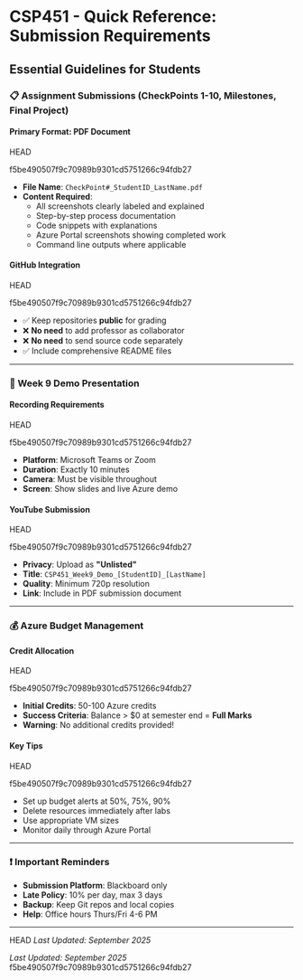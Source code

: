 # CSP451 - Quick Reference: Submission Requirements

## Essential Guidelines for Students

### 📋 Assignment Submissions (CheckPoints 1-10, Milestones, Final Project)

#### Primary Format: PDF Document
 HEAD


 f5be490507f9c70989b9301cd5751266c94fdb27
- **File Name**: `CheckPoint#_StudentID_LastName.pdf`
- **Content Required**:
  - All screenshots clearly labeled and explained
  - Step-by-step process documentation
  - Code snippets with explanations
  - Azure Portal screenshots showing completed work
  - Command line outputs where applicable

#### GitHub Integration
 HEAD


 f5be490507f9c70989b9301cd5751266c94fdb27
- ✅ Keep repositories **public** for grading
- ❌ **No need** to add professor as collaborator
- ❌ **No need** to send source code separately
- ✅ Include comprehensive README files

---

### 🎥 Week 9 Demo Presentation

#### Recording Requirements
 HEAD

 f5be490507f9c70989b9301cd5751266c94fdb27
- **Platform**: Microsoft Teams or Zoom
- **Duration**: Exactly 10 minutes
- **Camera**: Must be visible throughout
- **Screen**: Show slides and live Azure demo

#### YouTube Submission
 HEAD


 f5be490507f9c70989b9301cd5751266c94fdb27
- **Privacy**: Upload as **"Unlisted"**
- **Title**: `CSP451_Week9_Demo_[StudentID]_[LastName]`
- **Quality**: Minimum 720p resolution
- **Link**: Include in PDF submission document

---

### 💰 Azure Budget Management

#### Credit Allocation
 HEAD

 f5be490507f9c70989b9301cd5751266c94fdb27
- **Initial Credits**: 50-100 Azure credits
- **Success Criteria**: Balance > $0 at semester end = **Full Marks**
- **Warning**: No additional credits provided!

#### Key Tips
 HEAD


 f5be490507f9c70989b9301cd5751266c94fdb27
- Set up budget alerts at 50%, 75%, 90%
- Delete resources immediately after labs
- Use appropriate VM sizes
- Monitor daily through Azure Portal

---

### ❗ Important Reminders

- **Submission Platform**: Blackboard only
- **Late Policy**: 10% per day, max 3 days
- **Backup**: Keep Git repos and local copies
- **Help**: Office hours Thurs/Fri 4-6 PM

---

 HEAD
_Last Updated: September 2025_

*Last Updated: September 2025*
 f5be490507f9c70989b9301cd5751266c94fdb27
